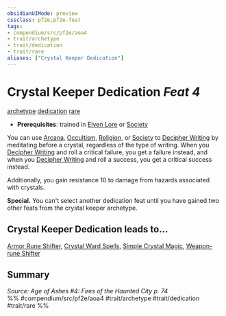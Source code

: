 ```yaml
---
obsidianUIMode: preview
cssclass: pf2e,pf2e-feat
tags:
- compendium/src/pf2e/aoa4
- trait/archetype
- trait/dedication
- trait/rare
aliases: ["Crystal Keeper Dedication"]
---
```

# Crystal Keeper Dedication  *Feat 4*  
[archetype](../../rules/traits/archetype.md)  [dedication](../../rules/traits/dedication.md)  [rare](../../rules/traits/rare.md)  

- **Prerequisites**: trained in [Elven Lore](../skills.md#Lore) or [Society](../skills.md#Society)

You can use [Arcana](../skills.md#Arcana), [Occultism](../skills.md#Occultism), [Religion](../skills.md#Religion), or [Society](../skills.md#Society) to [Decipher Writing](../../rules/actions/decipher-writing.md) by meditating before a crystal, regardless of the type of writing. When you [Decipher Writing](../../rules/actions/decipher-writing.md) and roll a critical failure, you get a failure instead, and when you [Decipher Writing](../../rules/actions/decipher-writing.md) and roll a success, you get a critical success instead.

Additionally, you gain resistance 10 to damage from hazards associated with crystals.

**Special.** You can't select another dedication feat until you have gained two other feats from the crystal keeper archetype.

## Crystal Keeper Dedication leads to...

[Armor Rune Shifter](armor-rune-shifter-aoa4.md), [Crystal Ward Spells](crystal-ward-spells-aoa4.md), [Simple Crystal Magic](simple-crystal-magic-aoa4.md), [Weapon-rune Shifter](weapon-rune-shifter-aoa4.md)

## Summary

*Source: Age of Ashes #4: Fires of the Haunted City p. 74*  
%% #compendium/src/pf2e/aoa4 #trait/archetype #trait/dedication #trait/rare %%